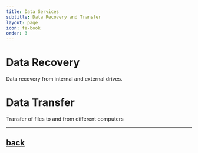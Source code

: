 ```yaml
---
title: Data Services
subtitle: Data Recovery and Transfer
layout: page
icon: fa-book
order: 3
---
```


# Data Recovery

Data recovery from internal and external drives.

# Data Transfer

Transfer of files to and from different computers

* * *

## [back](../)